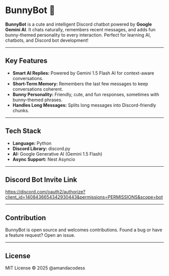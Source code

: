 # BunnyBot 🐰

**BunnyBot** is a cute and intelligent Discord chatbot powered by **Google Gemini AI**. It chats naturally, remembers recent messages, and adds fun bunny-themed personality to every interaction. Perfect for learning AI, chatbots, and Discord bot development!

---

## Key Features
- **Smart AI Replies:** Powered by Gemini 1.5 Flash AI for context-aware conversations.  
- **Short-Term Memory:** Remembers the last few messages to keep conversations coherent.  
- **Bunny Personality:** Friendly, cute, and fun responses, sometimes with bunny-themed phrases.  
- **Handles Long Messages:** Splits long messages into Discord-friendly chunks.  

---

## Tech Stack
- **Language:** Python  
- **Discord Library:** discord.py  
- **AI:** Google Generative AI (Gemini 1.5 Flash)  
- **Async Support:** Nest Asyncio  

---

## Discord Bot Invite Link 
https://discord.com/oauth2/authorize?client_id=1408436654342930443&permissions=PERMISSIONS&scope=bot

---

## Contribution
BunnyBot is open source and welcomes contributions. Found a bug or have a feature request? Open an issue.

---
## License
MIT License © 2025 @amandacodess



